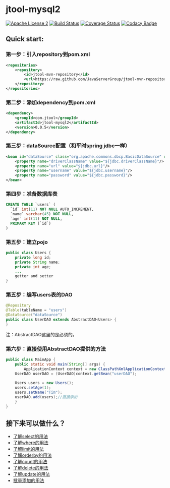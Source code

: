 # jtool-mysql2  
[![Apache License 2](https://img.shields.io/badge/license-ASF2-blue.svg)](https://www.apache.org/licenses/LICENSE-2.0.txt)
[![Build Status](https://travis-ci.org/JavaServerGroup/jtool-mysql2.svg?branch=master)](https://travis-ci.org/JavaServerGroup/jtool-mysql2)
[![Coverage Status](https://coveralls.io/repos/github/JavaServerGroup/jtool-mysql2/badge.svg?branch=master)](https://coveralls.io/github/JavaServerGroup/jtool-mysql2?branch=master)
[![Codacy Badge](https://api.codacy.com/project/badge/Grade/ff8f22ab678248e2a7c12b26dd8fd8c3)](https://www.codacy.com/app/jiale-chan/jtool-mysql2?utm_source=github.com&amp;utm_medium=referral&amp;utm_content=JavaServerGroup/jtool-mysql2&amp;utm_campaign=Badge_Grade)   
   
## Quick start:
### 第一步：引入repository到pom.xml
```xml
<repositories>
    <repository>
        <id>jtool-mvn-repository</id>
        <url>https://raw.github.com/JavaServerGroup/jtool-mvn-repository/master/releases</url>
    </repository>
</repositories>
```
### 第二步：添加dependency到pom.xml
```xml
<dependency>
    <groupId>com.jtool</groupId>
    <artifactId>jtool-mysql2</artifactId>
    <version>0.0.5</version>
</dependency>
```
### 第三步：dataSource配置（和平时spring jdbc一样）
```xml
<bean id="dataSource" class="org.apache.commons.dbcp.BasicDataSource" destroy-method="close">
    <property name="driverClassName" value="${jdbc.driverClassName}"/>
    <property name="url" value="${jdbc.url}"/>
    <property name="username" value="${jdbc.username}"/>
    <property name="password" value="${jdbc.password}"/>
</bean>
```
### 第四步：准备数据库表
```sql
CREATE TABLE `users` (
  `id` int(11) NOT NULL AUTO_INCREMENT,
  `name` varchar(45) NOT NULL,
  `age` int(11) NOT NULL,
  PRIMARY KEY (`id`)
) 
```
### 第五步：建立pojo
```java
public class Users {
    private long id;
    private String name;
    private int age;
    ... 
    getter and setter
}
```
### 第五步：编写users表的DAO
```java
@Repository
@Table(tableName = "users")
@DataSource("dataSource")
public class UserDAO extends AbstractDAO<Users> {
}
```
注：AbstractDAO<Users>这里的<Users>是必须的。

### 第六步：直接使用AbstractDAO提供的方法
```java
public class MainApp {
    public static void main(String[] args) {
        ApplicationContext context = new ClassPathXmlApplicationContext(new String[] {"application-context.xml"}); 
	UserDAO userDAO = (UserDAO)context.getBean("userDAO");
		
	Users users = new Users();
	users.setAge(1);
	users.setName("Tim");
	userDAO.add(users);//直接添加
    }
}
```
## 接下来可以做什么？
* <a href="https://github.com/JavaServerGroup/jtool-mysql2/wiki/%E4%BA%86%E8%A7%A3select%E7%9A%84%E7%94%A8%E6%B3%95" target="_blank">了解select的用法</a>
* <a href="https://github.com/JavaServerGroup/jtool-mysql2/wiki/%E4%BA%86%E8%A7%A3where%E7%9A%84%E7%94%A8%E6%B3%95" target="_blank">了解where的用法</a>
* <a href="https://github.com/JavaServerGroup/jtool-mysql2/wiki/%E4%BA%86%E8%A7%A3limit%E7%9A%84%E7%94%A8%E6%B3%95" target="_blank">了解limit的用法</a>
* <a href="https://github.com/JavaServerGroup/jtool-mysql2/wiki/ORDERBY%E7%9A%84%E4%BD%BF%E7%94%A8" target="_blank">了解orderby的用法</a>
* <a href="https://github.com/JavaServerGroup/jtool-mysql2/wiki/COUNT%E7%9A%84%E7%94%A8%E6%B3%95" target="_blank">了解count的用法</a>
* <a href="https://github.com/JavaServerGroup/jtool-mysql2/wiki/DELETE%E7%9A%84%E7%94%A8%E6%B3%95" target="_blank">了解delete的用法</a>
* <a href="https://github.com/JavaServerGroup/jtool-mysql2/wiki/UPDATE%E7%9A%84%E7%94%A8%E6%B3%95" target="_blank">了解update的用法</a>
* <a href="https://github.com/JavaServerGroup/jtool-mysql2/wiki/%E6%89%B9%E9%87%8F%E6%B7%BB%E5%8A%A0%E7%9A%84%E7%94%A8%E6%B3%95" target="_blank">批量添加的用法</a>
